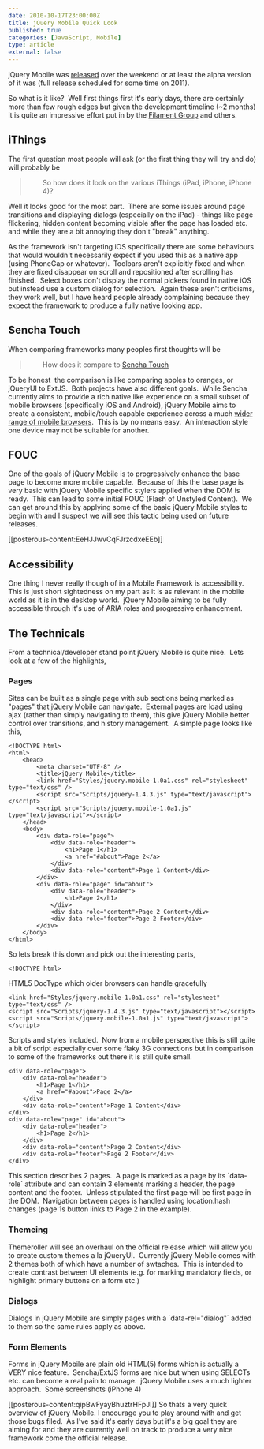 ```yaml
---
date: 2010-10-17T23:00:00Z
title: jQuery Mobile Quick Look
published: true
categories: [JavaScript, Mobile]
type: article
external: false
---
```

<p>jQuery Mobile was <span style="color: #1f497d;"><a href="http://jquerymobile.com/2010/10/jquery-mobile-alpha-1-released/">released</a></span> over the weekend or at least the alpha version of it was (full release scheduled for some time on 2011). </p><p>So what is it like?  Well first things first it's early days, there are certainly more than few rough edges but given the development timeline (~2 months) it is quite an impressive effort put in by the <span style="color: #1f497d;"><a href="http://www.filamentgroup.com/">Filament Group</a></span> and others.</p><h2>iThings</h2><p>The first question most people will ask (or the first thing they will try and do) will probably be</p><blockquote><p style="padding-left: 30px;">So how does it look on the various iThings (iPad, iPhone, iPhone 4)? </p></blockquote><p>Well it looks good for the most part.  There are some issues around page transitions and displaying dialogs (especially on the iPad) - things like page flickering, hidden content becoming visible after the page has loaded etc. and while they are a bit annoying they don't "break" anything.</p><p>As the framework isn't targeting iOS specifically there are some behaviours that would wouldn't necessarily expect if you used this as a native app (using PhoneGap or whatever).  Toolbars aren't explicitly fixed and when they are fixed disappear on scroll and repositioned after scrolling has finished.  Select boxes don't display the normal pickers found in native iOS but instead use a custom dialog for selection.  Again these aren't criticisms, they work well, but I have heard people already complaining because they expect the framework to produce a fully native looking app.</p><h2>Sencha Touch</h2><p>When comparing frameworks many peoples first thoughts will be</p><blockquote><p style="padding-left: 30px;">How does it compare to <span style="color: #1f497d;"><a href="http://www.sencha.com/products/touch/">Sencha Touch</a></span> </p></blockquote><p>To be honest  the comparison is like comparing apples to oranges, or jQueryUI to ExtJS.  Both projects have also different goals.  While Sencha currently aims to provide a rich native like experience on a small subset of mobile browsers (specifically iOS and Android), jQuery Mobile aims to create a consistent, mobile/touch capable experience across a much <span style="color: #1f497d;"><a href="http://jquerymobile.com/gbs/Touch">wider range of mobile browsers</a></span>.  This is by no means easy.  An interaction style one device may not be suitable for another.</p><h2>FOUC</h2><p>One of the goals of jQuery Mobile is to progressively enhance the base page to become more mobile capable.  Because of this the base page is very basic with jQuery Mobile specific stylers applied when the DOM is ready.  This can lead to some initial FOUC (Flash of Unstyled Content).  We can get around this by applying some of the basic jQuery Mobile styles to begin with and I suspect we will see this tactic being used on future releases.</p><p>[[posterous-content:EeHJJwvCqFJrzcdxeEEb]]</p><h2>Accessibility</h2><p>One thing I never really though of in a Mobile Framework is accessibility.  This is just short sightedness on my part as it is as relevant in the mobile world as it is in the desktop world.  jQuery Mobile aiming to be fully accessible through it's use of ARIA roles and progressive enhancement.</p><h2>The Technicals</h2><p>From a technical/developer stand point jQuery Mobile is quite nice.  Lets look at a few of the highlights,</p><h3>Pages</h3><p>Sites can be built as a single page with sub sections being marked as "pages" that jQuery Mobile can navigate.  External pages are load using ajax (rather than simply navigating to them), this give jQuery Mobile better control over transitions, and history management.  A simple page looks like this,</p><p></p><div class="highlight"><pre><code><span class="cp">&lt;!DOCTYPE html&gt;</span> 
<span class="nt">&lt;html&gt;</span> 
    <span class="nt">&lt;head&gt;</span> 
        <span class="nt">&lt;meta</span> <span class="na">charset=</span><span class="s">"UTF-8"</span> <span class="nt">/&gt;</span>
        <span class="nt">&lt;title&gt;</span>jQuery Mobile<span class="nt">&lt;/title&gt;</span> 
        <span class="nt">&lt;link</span> <span class="na">href=</span><span class="s">"Styles/jquery.mobile-1.0a1.css"</span> <span class="na">rel=</span><span class="s">"stylesheet"</span> <span class="na">type=</span><span class="s">"text/css"</span> <span class="nt">/&gt;</span>
        <span class="nt">&lt;script </span><span class="na">src=</span><span class="s">"Scripts/jquery-1.4.3.js"</span> <span class="na">type=</span><span class="s">"text/javascript"</span><span class="nt">&gt;&lt;/script&gt;</span>
        <span class="nt">&lt;script </span><span class="na">src=</span><span class="s">"Scripts/jquery.mobile-1.0a1.js"</span> <span class="na">type=</span><span class="s">"text/javascript"</span><span class="nt">&gt;&lt;/script&gt;</span>
    <span class="nt">&lt;/head&gt;</span> 
    <span class="nt">&lt;body&gt;</span> 
        <span class="nt">&lt;div</span> <span class="na">data-role=</span><span class="s">"page"</span><span class="nt">&gt;</span>
            <span class="nt">&lt;div</span> <span class="na">data-role=</span><span class="s">"header"</span><span class="nt">&gt;</span>   
                <span class="nt">&lt;h1&gt;</span>Page 1<span class="nt">&lt;/h1&gt;</span>
                <span class="nt">&lt;a</span> <span class="na">href=</span><span class="s">"#about"</span><span class="nt">&gt;</span>Page 2<span class="nt">&lt;/a&gt;</span>
            <span class="nt">&lt;/div&gt;</span>
            <span class="nt">&lt;div</span> <span class="na">data-role=</span><span class="s">"content"</span><span class="nt">&gt;</span>Page 1 Content<span class="nt">&lt;/div&gt;</span>
        <span class="nt">&lt;/div&gt;</span>
        <span class="nt">&lt;div</span> <span class="na">data-role=</span><span class="s">"page"</span> <span class="na">id=</span><span class="s">"about"</span><span class="nt">&gt;</span>
            <span class="nt">&lt;div</span> <span class="na">data-role=</span><span class="s">"header"</span><span class="nt">&gt;</span>   
                <span class="nt">&lt;h1&gt;</span>Page 2<span class="nt">&lt;/h1&gt;</span>
            <span class="nt">&lt;/div&gt;</span>
            <span class="nt">&lt;div</span> <span class="na">data-role=</span><span class="s">"content"</span><span class="nt">&gt;</span>Page 2 Content<span class="nt">&lt;/div&gt;</span>
            <span class="nt">&lt;div</span> <span class="na">data-role=</span><span class="s">"footer"</span><span class="nt">&gt;</span>Page 2 Footer<span class="nt">&lt;/div&gt;</span>
        <span class="nt">&lt;/div&gt;</span>
    <span class="nt">&lt;/body&gt;</span>
<span class="nt">&lt;/html&gt;</span>
</code></pre></div>
<p>So lets break this down and pick out the interesting parts,</p><p></p><div class="highlight"><pre><code><span class="cp">&lt;!DOCTYPE html&gt;</span> 
</code></pre></div>
<p>HTML5 DocType which older browsers can handle gracefully</p><p></p><div class="highlight"><pre><code><span class="nt">&lt;link</span> <span class="na">href=</span><span class="s">"Styles/jquery.mobile-1.0a1.css"</span> <span class="na">rel=</span><span class="s">"stylesheet"</span> <span class="na">type=</span><span class="s">"text/css"</span> <span class="nt">/&gt;</span>
<span class="nt">&lt;script </span><span class="na">src=</span><span class="s">"Scripts/jquery-1.4.3.js"</span> <span class="na">type=</span><span class="s">"text/javascript"</span><span class="nt">&gt;&lt;/script&gt;</span>
<span class="nt">&lt;script </span><span class="na">src=</span><span class="s">"Scripts/jquery.mobile-1.0a1.js"</span> <span class="na">type=</span><span class="s">"text/javascript"</span><span class="nt">&gt;&lt;/script&gt;</span>
</code></pre></div>
<p>Scripts and styles included.  Now from a mobile perspective this is still quite a bit of script especially over some flaky 3G connections but in comparison to some of the frameworks out there it is still quite small.</p><p><div class="highlight"><pre><code><span class="nt">&lt;div</span> <span class="na">data-role=</span><span class="s">"page"</span><span class="nt">&gt;</span>
    <span class="nt">&lt;div</span> <span class="na">data-role=</span><span class="s">"header"</span><span class="nt">&gt;</span>   
        <span class="nt">&lt;h1&gt;</span>Page 1<span class="nt">&lt;/h1&gt;</span>
        <span class="nt">&lt;a</span> <span class="na">href=</span><span class="s">"#about"</span><span class="nt">&gt;</span>Page 2<span class="nt">&lt;/a&gt;</span>
    <span class="nt">&lt;/div&gt;</span>
    <span class="nt">&lt;div</span> <span class="na">data-role=</span><span class="s">"content"</span><span class="nt">&gt;</span>Page 1 Content<span class="nt">&lt;/div&gt;</span>
<span class="nt">&lt;/div&gt;</span>
<span class="nt">&lt;div</span> <span class="na">data-role=</span><span class="s">"page"</span> <span class="na">id=</span><span class="s">"about"</span><span class="nt">&gt;</span>
    <span class="nt">&lt;div</span> <span class="na">data-role=</span><span class="s">"header"</span><span class="nt">&gt;</span>   
        <span class="nt">&lt;h1&gt;</span>Page 2<span class="nt">&lt;/h1&gt;</span>
    <span class="nt">&lt;/div&gt;</span>
    <span class="nt">&lt;div</span> <span class="na">data-role=</span><span class="s">"content"</span><span class="nt">&gt;</span>Page 2 Content<span class="nt">&lt;/div&gt;</span>
    <span class="nt">&lt;div</span> <span class="na">data-role=</span><span class="s">"footer"</span><span class="nt">&gt;</span>Page 2 Footer<span class="nt">&lt;/div&gt;</span>
<span class="nt">&lt;/div&gt;</span>
</code></pre></div>
</p><p>This section describes 2 pages.  A page is marked as a page by its `data-role` attribute and can contain 3 elements marking a header, the page content and the footer.  Unless stipulated the first page will be first page in the DOM.  Navigation between pages is handled using location.hash changes (page 1s button links to Page 2 in the example).</p><h3>Themeing</h3><p>Themeroller will see an overhaul on the official release which will allow you to create custom themes a la jQueryUI.  Currently jQuery Mobile comes with 2 themes both of which have a number of swtaches.  This is intended to create contrast between UI elements (e.g. for marking mandatory fields, or highlight primary buttons on a form etc.)</p><h3>Dialogs</h3><p>Dialogs in jQuery Mobile are simply pages with a `data-rel="dialog"` added to them so the same rules apply as above.</p><h3>Form Elements</h3><p>Forms in jQuery Mobile are plain old HTML(5) forms which is actually a VERY nice feature.  Sencha/ExtJS forms are nice but when using SELECTs etc. can become a real pain to manage.  jQuery Mobile uses a much lighter approach.  Some screenshots (iPhone 4)</p><p>[[posterous-content:qipBwFyayBhuztrHFpJI]] So thats a very quick overview of jQuery Mobile.  I encourage you to play around with and get those bugs filed.  As I've said it's early days but it's a big goal they are aiming for and they are currently well on track to produce a very nice framework come the official release.</p>
